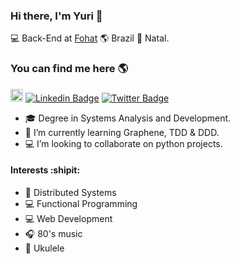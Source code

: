 ### Hi there, I'm Yuri 👋

💻 Back-End at [Fohat](fohat.co) 🌎 Brazil 🏡 Natal.

### You can find me here 🌎

<a href="https://dev.to/yurishenrique"><img src="https://img.shields.io/badge/DEV.TO-%230A0A0A.svg?&style=for-the-badge&logo=dev-dot-to&logoColor=white" height=20></a>
[![Linkedin Badge](https://img.shields.io/badge/-yuriscosta-blue?style=flat-square&logo=Linkedin&logoColor=white&link=https://www.linkedin.com/in/yuriscosta)](https://www.linkedin.com/in/yuriscosta)
[![Twitter Badge](https://img.shields.io/twitter/follow/_yurisales?style=social)](https://twitter.com/_yurisales)

- :mortar_board: Degree in Systems Analysis and Development.
- 🌱 I’m currently learning Graphene, TDD & DDD.
- :computer: I’m looking to collaborate on python projects.

#### Interests :shipit:
- :book: Distributed Systems
- :computer: Functional Programming
- :computer: Web Development
- :headphones: 80's music
- :guitar: Ukulele
